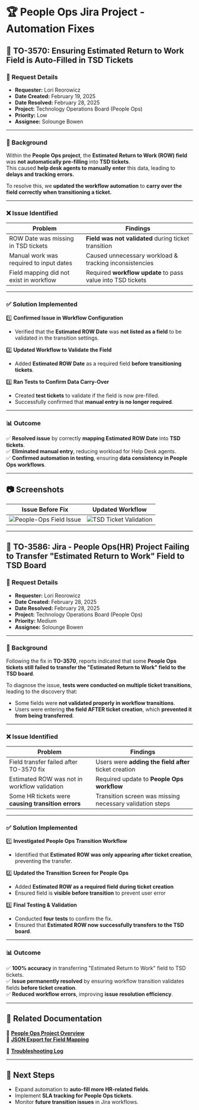 # 🏆 People Ops Jira Project - Automation Fixes

## 🔹 TO-3570: Ensuring Estimated Return to Work Field is Auto-Filled in TSD Tickets

### 🎯 **Request Details**
- **Requester:** Lori Reorowicz  
- **Date Created:** February 19, 2025  
- **Date Resolved:** February 28, 2025  
- **Project:** Technology Operations Board (People Ops)  
- **Priority:** Low  
- **Assignee:** Solounge Bowen  

---

### **📜 Background**
Within the **People Ops project**, the **Estimated Return to Work (ROW) field** was **not automatically pre-filling** into **TSD tickets**.  
This caused **help desk agents to manually enter** this data, leading to **delays and tracking errors.**  

To resolve this, we **updated the workflow automation** to **carry over the field correctly when transitioning a ticket.**

---

### ❌ **Issue Identified**
| **Problem** | **Findings** |
|-----------------|------------------------|
| ROW Date was missing in TSD tickets | **Field was not validated** during ticket transition |
| Manual work was required to input dates | Caused unnecessary workload & tracking inconsistencies |
| Field mapping did not exist in workflow | Required **workflow update** to pass value into TSD tickets |

---

### ✅ **Solution Implemented**
1️⃣ **Confirmed Issue in Workflow Configuration**  
- Verified that the **Estimated ROW Date** was **not listed as a field** to be validated in the transition settings.  

2️⃣ **Updated Workflow to Validate the Field**  
- Added **Estimated ROW Date** as a required field **before transitioning tickets**.  

3️⃣ **Ran Tests to Confirm Data Carry-Over**  
- Created **test tickets** to validate if the field is now pre-filled.  
- Successfully confirmed that **manual entry is no longer required**.  

---

### 📊 **Outcome**
✅ **Resolved issue** by correctly **mapping Estimated ROW Date** into **TSD tickets**.  
✅ **Eliminated manual entry**, reducing workload for Help Desk agents.  
✅ **Confirmed automation in testing**, ensuring **data consistency in People Ops workflows**.  

---

## 📷 **Screenshots**
| **Issue Before Fix** | **Updated Workflow** |
|----------------------|----------------------|
| ![People-Ops Field Issue](https://github.com/user-attachments/assets/44feb22b-96dc-4b5f-b8c3-0201b9f3502d)| ![TSD Ticket Validation](https://github.com/user-attachments/assets/021d147e-d569-40ec-8f97-213af0483d26)|

---

## 🔹 TO-3586: Jira - People Ops(HR) Project Failing to Transfer "Estimated Return to Work" Field to TSD Board

### 🎯 **Request Details**
- **Requester:** Lori Reorowicz  
- **Date Created:** February 28, 2025  
- **Date Resolved:** February 28, 2025  
- **Project:** Technology Operations Board (People Ops)  
- **Priority:** Medium  
- **Assignee:** Solounge Bowen  

---

### **📜 Background**
Following the fix in **TO-3570**, reports indicated that some **People Ops tickets still failed to transfer the "Estimated Return to Work" field to the TSD board**.

To diagnose the issue, **tests were conducted on multiple ticket transitions**, leading to the discovery that:
- Some fields were **not validated properly in workflow transitions**.
- Users were entering **the field AFTER ticket creation**, which **prevented it from being transferred**.

---

### ❌ **Issue Identified**
| **Problem** | **Findings** |
|-----------------|------------------------|
| Field transfer failed after TO-3570 fix | Users were **adding the field after** ticket creation |
| Estimated ROW was not in workflow validation | Required update to **People Ops workflow** |
| Some HR tickets were **causing transition errors** | Transition screen was missing necessary validation steps |

---

### ✅ **Solution Implemented**
1️⃣ **Investigated People Ops Transition Workflow**  
- Identified that **Estimated ROW was only appearing after ticket creation**, preventing the transfer.  

2️⃣ **Updated the Transition Screen for People Ops**  
- Added **Estimated ROW as a required field during ticket creation**  
- Ensured field is **visible before transition** to prevent user error  

3️⃣ **Final Testing & Validation**  
- Conducted **four tests** to confirm the fix.  
- Ensured that **Estimated ROW now successfully transfers to the TSD board**.  

---

### 📊 **Outcome**
✅ **100% accuracy** in transferring "Estimated Return to Work" field to TSD tickets.  
✅ **Issue permanently resolved** by ensuring workflow transition validates fields **before ticket creation**.  
✅ **Reduced workflow errors**, improving **issue resolution efficiency**.  

---

## 📂 **Related Documentation**
📂 **[People Ops Project Overview](project-overview.md)**  
📂 **[JSON Export for Field Mapping](automation-json/estimated-return-to-work.json)** 

📂 **[Troubleshooting Log](https://github.com/SoloBows/Technical-Documentation/blob/111d27f877e43a9224c4a92d98b6b48f869cf7f6/Troubleshooting/Ticket%20Log.md)**

---
## 🚀 **Next Steps**
- Expand automation to **auto-fill more HR-related fields**.  
- Implement **SLA tracking for People Ops tickets**.  
- Monitor **future transition issues** in Jira workflows.  
